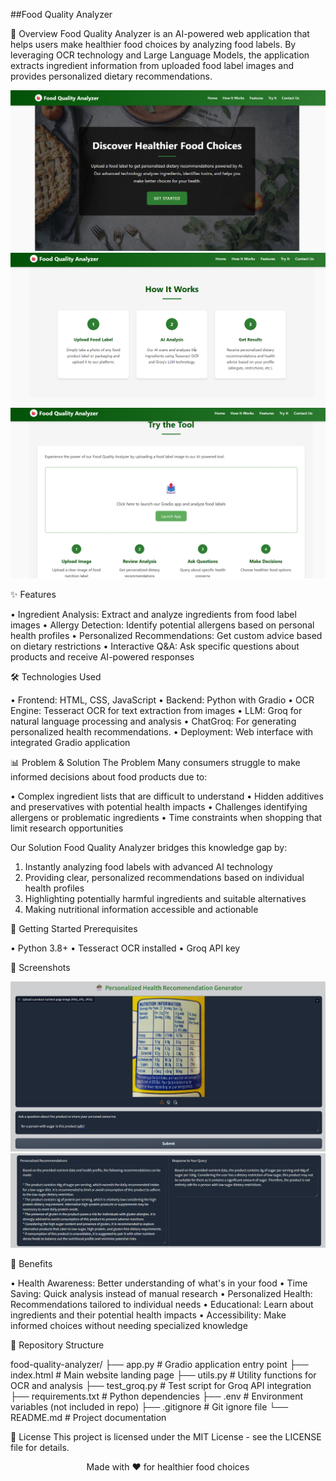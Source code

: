 ##Food Quality Analyzer

🍎 Overview
Food Quality Analyzer is an AI-powered web application that helps users make healthier food choices by analyzing food labels. By leveraging OCR technology and Large Language Models, the application extracts ingredient information from uploaded food label images and provides personalized dietary recommendations.

![Web UI](images/landing-page.png)
![Web UI](images/landing-page2.png)
![Web UI](images/landing-page3.png)

✨ Features

• Ingredient Analysis: Extract and analyze ingredients from food label images
• Allergy Detection: Identify potential allergens based on personal health profiles
• Personalized Recommendations: Get custom advice based on dietary restrictions
• Interactive Q&A: Ask specific questions about products and receive AI-powered responses

🛠️ Technologies Used

• Frontend: HTML, CSS, JavaScript
• Backend: Python with Gradio
• OCR Engine: Tesseract OCR for text extraction from images
• LLM: Groq for natural language processing and analysis
• ChatGroq: For generating personalized health recommendations.
• Deployment: Web interface with integrated Gradio application

📊 Problem & Solution
The Problem
Many consumers struggle to make informed decisions about food products due to:

• Complex ingredient lists that are difficult to understand
• Hidden additives and preservatives with potential health impacts
• Challenges identifying allergens or problematic ingredients
• Time constraints when shopping that limit research opportunities

Our Solution
Food Quality Analyzer bridges this knowledge gap by:

1. Instantly analyzing food labels with advanced AI technology
2. Providing clear, personalized recommendations based on individual health profiles
3. Highlighting potentially harmful ingredients and suitable alternatives
4. Making nutritional information accessible and actionable

🚀 Getting Started
Prerequisites

• Python 3.8+
• Tesseract OCR installed
• Groq API key

📸 Screenshots

![Web UI](images/analysis-results.png)
![Web UI](images/user-recommendations.png)

🌟 Benefits

• Health Awareness: Better understanding of what's in your food
• Time Saving: Quick analysis instead of manual research
• Personalized Health: Recommendations tailored to individual needs
• Educational: Learn about ingredients and their potential health impacts
• Accessibility: Make informed choices without needing specialized knowledge

📂 Repository Structure

food-quality-analyzer/
├── app.py               # Gradio application entry point
├── index.html           # Main website landing page
├── utils.py             # Utility functions for OCR and analysis
├── test_groq.py         # Test script for Groq API integration
├── requirements.txt     # Python dependencies
├── .env                 # Environment variables (not included in repo)
├── .gitignore           # Git ignore file
└── README.md            # Project documentation

📝 License
This project is licensed under the MIT License - see the LICENSE file for details.

<p align="center">
  Made with ❤️ for healthier food choices
</p>

